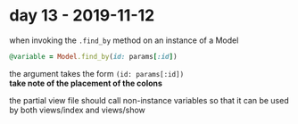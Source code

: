# day 13 - 2019-11-12

when invoking the `.find_by` method on an instance of a Model  
```ruby
@variable = Model.find_by(id: params[:id])  
```
the argument takes the form `(id: params[:id])`  
**take note of the placement of the colons**  

the partial view file should call non-instance variables so that it can be used by both views/index and views/show  